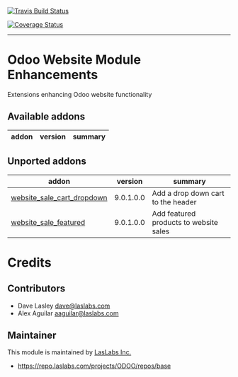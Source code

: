 [![Travis Build Status](https://travis-ci.org/laslabs/odoo-website.svg?branch=release%2F9.0)](https://travis-ci.org/laslabs/odoo-website)

[![Coverage Status](https://coveralls.io/repos/laslabs/odoo-website/badge.png?branch=release%2F9.0)](https://coveralls.io/r/LasLabs/odoo-website)

----

Odoo Website Module Enhancements
================================

Extensions enhancing Odoo website functionality
 
[//]: # (addons)

Available addons
----------------
addon | version | summary
--- | --- | ---


Unported addons
---------------
addon | version | summary
--- | --- | ---
[website_sale_cart_dropdown](website_sale_cart_dropdown/) | 9.0.1.0.0 | Add a drop down cart to the header
[website_sale_featured](website_sale_featured/) | 9.0.1.0.0 | Add featured products to website sales

[//]: # (end addons)

Credits
=======

Contributors
------------

* Dave Lasley <dave@laslabs.com>
* Alex Aguilar <aaguilar@laslabs.com>

Maintainer
----------

This module is maintained by [LasLabs Inc.](https://laslabs.com)

* https://repo.laslabs.com/projects/ODOO/repos/base
